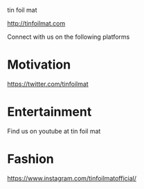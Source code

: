 tin foil mat 

http://tinfoilmat.com

Connect with us on the following platforms 

# Motivation 
https://twitter.com/tinfoilmat

# Entertainment 
Find us on youtube at tin foil mat

# Fashion
https://www.instagram.com/tinfoilmatofficial/
